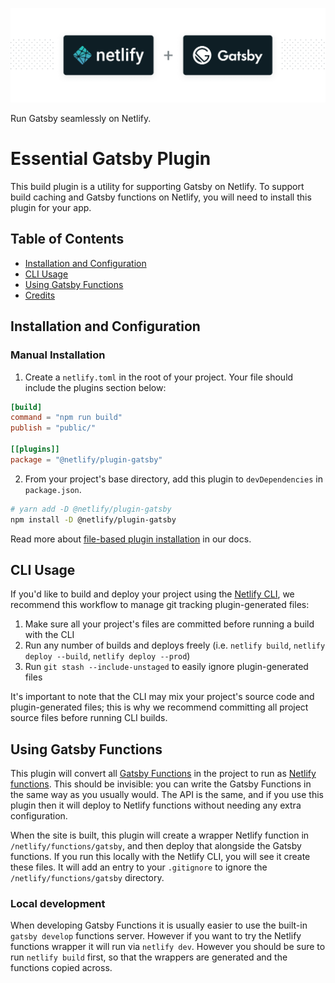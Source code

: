 ![Netlify Build plugin Gatsby](netlify-gatsby-plugin.png)

Run Gatsby seamlessly on Netlify.

# Essential Gatsby Plugin

This build plugin is a utility for supporting Gatsby on Netlify. To support
build caching and Gatsby functions on Netlify, you will need to install this
plugin for your app.

## Table of Contents

- [Installation and Configuration](#installation-and-configuration)
- [CLI Usage](#cli-usage)
- [Using Gatsby Functions](#using-gatsby-functions)
- [Credits](#credits)

## Installation and Configuration

<!-- All sites deployed to Netlify with Gatsby will automatically install this plugin
for a seamless experience.

This means that you don't have to do anything — just build and deploy your site
to Netlify as usual and we'll handle the rest.

You're able to
[remove the plugin](https://docs.netlify.com/configure-builds/build-plugins/#remove-a-plugin)
at any time by visiting the **Plugins** tab for your site in the Netlify UI. -->

### Manual Installation

1. Create a `netlify.toml` in the root of your project. Your file should include
   the plugins section below:

```toml
[build]
command = "npm run build"
publish = "public/"

[[plugins]]
package = "@netlify/plugin-gatsby"
```

2. From your project's base directory, add this plugin to `devDependencies` in
   `package.json`.

```bash
# yarn add -D @netlify/plugin-gatsby
npm install -D @netlify/plugin-gatsby
```

Read more about
[file-based plugin installation](https://docs.netlify.com/configure-builds/build-plugins/#file-based-installation)
in our docs.

## CLI Usage

If you'd like to build and deploy your project using the
[Netlify CLI](https://docs.netlify.com/cli/get-started/), we recommend this
workflow to manage git tracking plugin-generated files:

1. Make sure all your project's files are committed before running a build with
   the CLI
2. Run any number of builds and deploys freely (i.e. `netlify build`,
   `netlify deploy --build`, `netlify deploy --prod`)
3. Run `git stash --include-unstaged` to easily ignore plugin-generated files

It's important to note that the CLI may mix your project's source code and
plugin-generated files; this is why we recommend committing all project source
files before running CLI builds.

## Using Gatsby Functions

This plugin will convert all
[Gatsby Functions](https://www.gatsbyjs.com/docs/how-to/functions/) in the
project to run as
[Netlify functions](https://docs.netlify.com/functions/overview/). This should
be invisible: you can write the Gatsby Functions in the same way as you usually
would. The API is the same, and if you use this plugin then it will deploy to
Netlify functions without needing any extra configuration.

When the site is built, this plugin will create a wrapper Netlify function in
`/netlify/functions/gatsby`, and then deploy that alongside the Gatsby
functions. If you run this locally with the Netlify CLI, you will see it create
these files. It will add an entry to your `.gitignore` to ignore the
`/netlify/functions/gatsby` directory.

### Local development

When developing Gatsby Functions it is usually easier to use the built-in
`gatsby develop` functions server. However if you want to try the Netlify
functions wrapper it will run via `netlify dev`. However you should be sure to
run `netlify build` first, so that the wrappers are generated and the functions
copied across.
